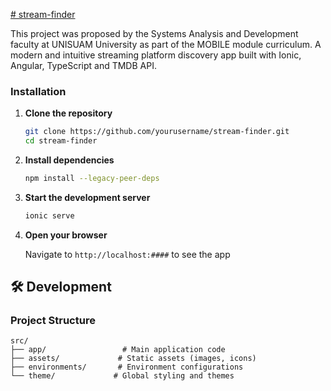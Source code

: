 [# stream-finder](https://stream-finder-mu.vercel.app/home)


This project was proposed by the Systems Analysis and Development faculty at UNISUAM University as part of the MOBILE module curriculum.
A modern and intuitive streaming platform discovery app built with Ionic, Angular, TypeScript and TMDB API. 


### Installation

1. **Clone the repository**
   ```bash
   git clone https://github.com/yourusername/stream-finder.git
   cd stream-finder
   ```

2. **Install dependencies**
   ```bash
   npm install --legacy-peer-deps
   ```

3. **Start the development server**
   ```bash
   ionic serve
   ```

4. **Open your browser**
   
   Navigate to `http://localhost:####` to see the app 

## 🛠️ Development

### Project Structure

```
src/
├── app/                 # Main application code
├── assets/             # Static assets (images, icons)
├── environments/       # Environment configurations
└── theme/             # Global styling and themes
```


